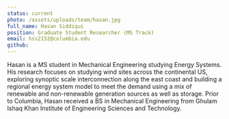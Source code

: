```yaml
---
status: current
photo: /assets/uploads/team/hasan.jpg
full_name: Hasan Siddiqui
position: Graduate Student Researcher (MS Track)
email: hss2152@columbia.edu
github:
---
```

Hasan is a MS student in Mechanical Engineering studying Energy Systems. His research focuses on studying wind sites across the continental US, exploring synoptic scale interconnection along the east coast and building a regional energy system model to meet the demand using a mix of renewable and non-renewable generation sources as well as storage. Prior to Columbia, Hasan received a BS in Mechanical Engineering from Ghulam Ishaq Khan Institute of Engineering Sciences and Technology.
